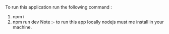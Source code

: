 To run this application run the following command :
1) npm i
2) npm run dev
Note :- to run this app locally nodejs must me install in your machine.
